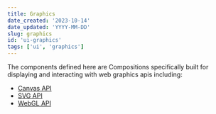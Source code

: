 ```yaml
---
title: Graphics
date_created: '2023-10-14'
date_updated: 'YYYY-MM-DD'
slug: graphics
id: 'ui-graphics'
tags: ['ui', 'graphics']
---
```


The components defined here are Compositions specifically built for displaying and interacting with web graphics apis including:

- [Canvas API](https://developer.mozilla.org/en-US/docs/Web/API/Canvas_API)
- [SVG API](https://developer.mozilla.org/en-US/docs/Web/API/SVG_API)
- [WebGL API](https://developer.mozilla.org/en-US/docs/Web/API/WebGL_API)

